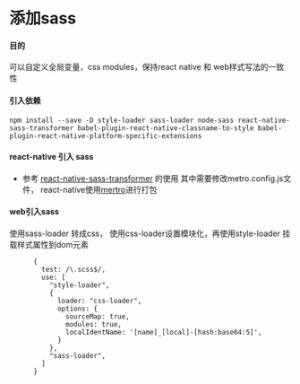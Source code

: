 # 添加sass

#### 目的
可以自定义全局变量，css modules，保持react native 和 web样式写法的一致性

#### 引入依赖
```
npm install --save -D style-loader sass-loader node-sass react-native-sass-transformer babel-plugin-react-native-classname-to-style babel-plugin-react-native-platform-specific-extensions
```

#### react-native 引入 sass
* 参考  [react-native-sass-transformer](https://github.com/kristerkari/react-native-sass-transformer) 的使用
其中需要修改metro.config.js文件， react-native使用[mertro](https://facebook.github.io/metro/docs/en/configuration)进行打包

#### web引入sass
使用sass-loader 转成css， 使用css-loader设置模块化，再使用style-loader 挂载样式属性到dom元素
```
      {
        test: /\.scss$/,
        use: [
          "style-loader",
          {
            loader: "css-loader",
            options: {
              sourceMap: true,
              modules: true,
              localIdentName: '[name]_[local]-[hash:base64:5]',
            }
          },
          "sass-loader",
        ]
      }
```